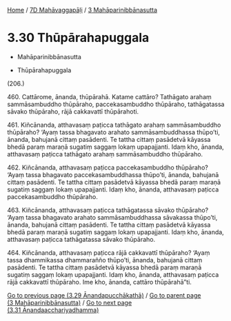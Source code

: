 
[Home](/) / [7D Mahāvaggapāḷi](...md) / [3 Mahāparinibbānasutta](../7D/3.md)

# 3.30 Thūpārahapuggala

* Mahāparinibbānasutta

* Thūpārahapuggala

(206.)

460\. Cattārome, ānanda, thūpārahā. Katame cattāro? Tathāgato arahaṃ sammāsambuddho thūpāraho, paccekasambuddho thūpāraho, tathāgatassa sāvako thūpāraho, rājā cakkavattī thūpārahoti.

461\. Kiñcānanda, atthavasaṃ paṭicca tathāgato arahaṃ sammāsambuddho thūpāraho? ‘Ayaṃ tassa bhagavato arahato sammāsambuddhassa thūpo’ti, ānanda, bahujanā cittaṃ pasādenti. Te tattha cittaṃ pasādetvā kāyassa bhedā paraṃ maraṇā sugatiṃ saggaṃ lokaṃ upapajjanti. Idaṃ kho, ānanda, atthavasaṃ paṭicca tathāgato arahaṃ sammāsambuddho thūpāraho.

462\. Kiñcānanda, atthavasaṃ paṭicca paccekasambuddho thūpāraho? ‘Ayaṃ tassa bhagavato paccekasambuddhassa thūpo’ti, ānanda, bahujanā cittaṃ pasādenti. Te tattha cittaṃ pasādetvā kāyassa bhedā paraṃ maraṇā sugatiṃ saggaṃ lokaṃ upapajjanti. Idaṃ kho, ānanda, atthavasaṃ paṭicca paccekasambuddho thūpāraho.

463\. Kiñcānanda, atthavasaṃ paṭicca tathāgatassa sāvako thūpāraho? ‘Ayaṃ tassa bhagavato arahato sammāsambuddhassa sāvakassa thūpo’ti, ānanda, bahujanā cittaṃ pasādenti. Te tattha cittaṃ pasādetvā kāyassa bhedā paraṃ maraṇā sugatiṃ saggaṃ lokaṃ upapajjanti. Idaṃ kho, ānanda, atthavasaṃ paṭicca tathāgatassa sāvako thūpāraho.

464\. Kiñcānanda, atthavasaṃ paṭicca rājā cakkavattī thūpāraho? ‘Ayaṃ tassa dhammikassa dhammarañño thūpo’ti, ānanda, bahujanā cittaṃ pasādenti. Te tattha cittaṃ pasādetvā kāyassa bhedā paraṃ maraṇā sugatiṃ saggaṃ lokaṃ upapajjanti. Idaṃ kho, ānanda, atthavasaṃ paṭicca rājā cakkavattī thūpāraho. Ime kho, ānanda, cattāro thūpārahā”ti.

[Go to previous page (3.29 Ānandapucchākathā)](3.29.md) / [Go to parent page (3 Mahāparinibbānasutta)](../7D/3.md) / [Go to next page (3.31 Ānandaacchariyadhamma)](3.31.md)


